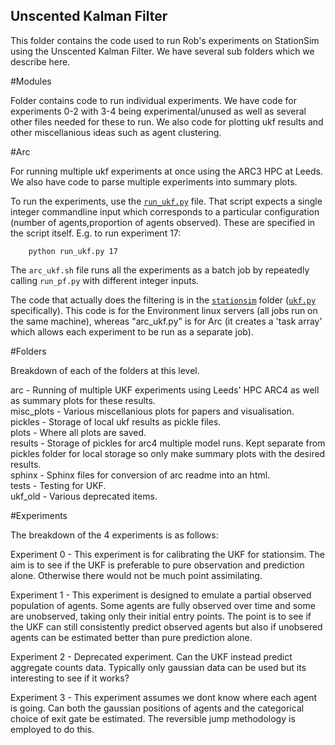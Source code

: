 ## Unscented Kalman Filter

This folder contains the code used to run Rob's experiments on StationSim using the Unscented Kalman Filter. We have several sub folders which we describe here.

#Modules

Folder contains code to run individual experiments. We have code for experiments 0-2 with 3-4 being experimental/unused as well as several other files needed for these to run. We also code for plotting ukf results and other miscellanious ideas such as agent clustering.

#Arc

For running multiple ukf experiments at once using the ARC3 HPC at Leeds. We also have code to parse multiple experiments
into summary plots.

To run the experiments, use the [`run_ukf.py`](./run_pf.py) file. That script expects a single integer commandline input which corresponds to a particular configuration (number of agents,proportion of agents observed). These are specified in the script itself. E.g. to run experiment 17:

```
	python run_ukf.py 17
```

The `arc_ukf.sh` file runs all the experiments as a batch job by repeatedly calling `run_pf.py` with different integer inputs.

The code that actually does the filtering is in the [`stationsim`](../../stationsim) folder ([`ukf.py`](../../stationsim/particle_filter.py) specifically). This code is for the Environment linux servers (all jobs run on the same machine), whereas "arc_ukf.py" is for Arc (it creates a 'task array' which allows each experiment to be run as a separate job).

#Folders

Breakdown of each of the folders at this level.

arc - Running of multiple UKF experiments using Leeds' HPC ARC4 as well as summary plots for these results.\
misc_plots - Various miscellanious plots for papers and visualisation.\
pickles - Storage of local ukf results as pickle files.\
plots - Where all plots are saved.\
results - Storage of pickles for arc4 multiple model runs. Kept separate from pickles folder for local storage so only make summary plots with the desired results. \
sphinx - Sphinx files for conversion of arc readme into an html.\
tests - Testing for UKF.\
ukf_old - Various deprecated items.

#Experiments

The breakdown of the 4 experiments is as follows:

Experiment 0 - This experiment is for calibrating the UKF for stationsim. The aim is to see if the UKF is preferable to pure observation and prediction alone. Otherwise there would not be much point assimilating.

Experiment 1 - This experiment is designed to emulate a partial observed population of agents. Some agents are fully observed over time and some are unobserved, taking only their initial entry points. The point is to see if the UKF can still consistently predict observed agents but also if unobsered agents can be estimated better than pure prediction alone.  

Experiment 2 - Deprecated experiment. Can the UKF instead predict aggregate counts data. Typically only gaussian data can be used but its interesting to see if it works?

Experiment 3 - This experiment assumes we dont know where each agent is going. Can both the gaussian positions of agents and the categorical choice of exit gate be estimated. The reversible jump methodology is employed to do this.


